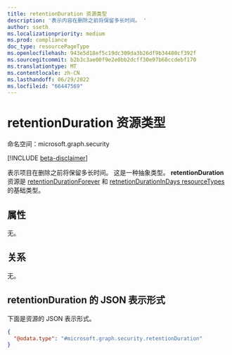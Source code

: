 ```yaml
---
title: retentionDuration 资源类型
description: '表示内容在删除之前将保留多长时间。 '
author: sseth
ms.localizationpriority: medium
ms.prod: compliance
doc_type: resourcePageType
ms.openlocfilehash: 943e5d18ef5c19dc309da3b26df9b34480cf392f
ms.sourcegitcommit: b2b3c3ae00f9e2e0bb2dcff30e97b60ccdebf170
ms.translationtype: MT
ms.contentlocale: zh-CN
ms.lasthandoff: 06/29/2022
ms.locfileid: "66447569"
---
```

# <a name="retentionduration-resource-type"></a>retentionDuration 资源类型

命名空间：microsoft.graph.security

[!INCLUDE [beta-disclaimer](../../includes/beta-disclaimer.md)]

表示项目在删除之前将保留多长时间。 这是一种抽象类型。 **retentionDuration** 资源是 [retentionDurationForever](../resources/security-retentiondurationforever.md) 和 [retnetionDurationInDays resourceTypes](../resources/security-retentiondurationindays.md) 的基础类型。

## <a name="properties"></a>属性
无。

## <a name="relationships"></a>关系
无。

## <a name="json-representation-for-retentionduration"></a>retentionDuration 的 JSON 表示形式
下面是资源的 JSON 表示形式。
<!-- {
  "blockType": "resource",
  "@odata.type": "microsoft.graph.security.retentionDuration"
}
-->
``` json
{
  "@odata.type": "#microsoft.graph.security.retentionDuration"
}
```


